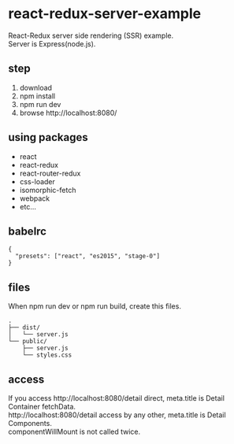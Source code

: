 # react-redux-server-example
React-Redux server side rendering (SSR) example.  
Server is Express(node.js).

## step
1. download
2. npm install
3. npm run dev
4. browse http://localhost:8080/  

## using packages
* react
* react-redux
* react-router-redux
* css-loader
* isomorphic-fetch
* webpack
* etc...

## babelrc
```
{
  "presets": ["react", "es2015", "stage-0"]
}
```

## files
When npm run dev or npm run build, create this files.
```
.
├── dist/
│   └── server.js
└── public/
    ├── server.js
    └── styles.css
```

## access
If you access http://localhost:8080/detail direct, meta.title is Detail Container fetchData.  
http://localhost:8080/detail access by any other, meta.title is Detail Components.  
componentWillMount is not called twice.  
